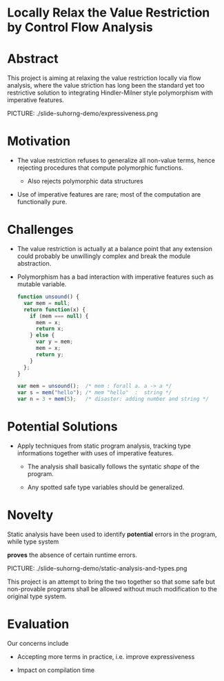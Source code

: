 Locally Relax the Value Restriction by Control Flow Analysis
=====

# Abstract

This project is aiming at relaxing the value restriction locally via flow analysis, where the value striction has long been the standard yet too restrictive solution to integrating Hindler-Milner style polymorphism with imperative features.

<!--
DELETED

The value restriction has long been adopted as the standard solution to integrating Hindley-Milner style polymorphism with imperative features, yet the value restriction is too conservative in rejecting to generalize all non-value terms. In this project
we shall aim at relaxing the value restriction locally via control flow analysis.
-->

PICTURE: ./slide-suhorng-demo/expressiveness.png

# Motivation
- The value restriction refuses to generalize all non-value terms, hence rejecting procedures that compute polymorphic functions.

    * Also rejects polymorphic data structures

- Use of imperative features are rare; most of the computation are functionally pure.

# Challenges

- The value restriction is actually at a balance point that any extension could probably be unwillingly complex and break the module abstraction.

- Polymorphism has a bad interaction with imperative features such as mutable variable.

    ```javascript
    function unsound() {
      var mem = null;
      return function(x) {
        if (mem === null) {
          mem = x;
          return x;
        } else {
          var y = mem;
          mem = x;
          return y;
        }
      };
    }

    var mem = unsound();  /* mem : forall a. a -> a */
    var s = mem("hello"); /* mem "hello"  :  string */
    var n = 3 + mem(5);   /* disaster: adding number and string */
    ```

<!--
    STANDARD ML SAMPLE CODE

    ```ocaml
    fun unsound () =
      let val mem = ref NONE
      in  fn x => case !mem of
            NONE   => (mem := SOME x; x)
          | SOME y => (mem := SOME x; y)
      end

    val mem = unsound ()
    val s = mem "hello"
    val n = 3 + mem 5
    ```
-->

# Potential Solutions
- Apply techniques from static program analysis, tracking type informations together with uses of imperative features.

  * The analysis shall basically follows the syntatic *shape* of the program.

  * Any spotted safe type variables should be generalized.

# Novelty
<!-- Static analysis and type systems are two extremes in program analysis. Most use cases of program analysis have been to guide compiler optimizations or -->
Static analysis have been used to identify **potential** errors in the program, while type system
<!-- provides a coarse abstraction of a program's runtime behavior but -->
**proves** the absence of certain runtime errors.

PICTURE: ./slide-suhorng-demo/static-analysis-and-types.png

This project is an attempt to bring the two together so that some safe but non-provable programs shall be allowed without much modification to the original type system.

# Evaluation
Our concerns include

- Accepting more terms in practice, i.e. improve expressiveness

- Impact on compilation time
